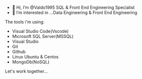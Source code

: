 - 👋 Hi, I’m @Valdo1995 SQL & Front End Engineering Specialist
- 👀 I’m interested in ...Data Engineering & Front End Engineering

The tools i'm using:
- Visual Studio Code(Vscode)
- Microsoft SQL Server(MSSQL)
- Visual Studio
- Git
- Github
- Linux Ubuntu & Centos
- MongoDb(NoSQL)

Let's work together...
